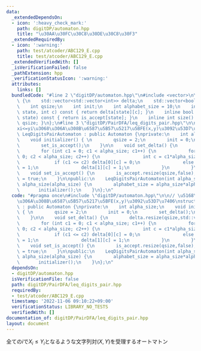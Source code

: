```yaml
---
data:
  _extendedDependsOn:
  - icon: ':heavy_check_mark:'
    path: digitDP/automaton.hpp
    title: "\u30AA\u30FC\u30C8\u30DE\u30C8\u30F3"
  _extendedRequiredBy:
  - icon: ':warning:'
    path: test/atcoder/ABC129_E.cpp
    title: test/atcoder/ABC129_E.cpp
  _extendedVerifiedWith: []
  _isVerificationFailed: false
  _pathExtension: hpp
  _verificationStatusIcon: ':warning:'
  attributes:
    links: []
  bundledCode: "#line 2 \"digitDP/automaton.hpp\"\n#include <vector>\n\nstruct Automaton\
    \ {\n    std::vector<std::vector<int>> delta;\n    std::vector<bool> is_accept;\n\
    \    int qsize;\n    int init;\n    int alphabet_size = 10;\n    inline int next(int\
    \ state, int c) const { return delta[state][c]; }\n    inline bool accept(int\
    \ state) const { return is_accept[state]; }\n    inline int size() const {return\
    \ qsize; }\n};\n#line 3 \"digitDP/PairDFA/leq_digits_pair.hpp\"\n\n// \u5168\u6841\
    xi<=yi\u3068\u306A\u308B\u6587\u5B57\u5217\u5BFE(x,y)\u3092\u53D7\u7406\nstruct\
    \ LeqDigitsPairAutomaton : public Automaton {\nprivate:\n    int alpha_size;\n\
    \    void initializer() { \n        qsize = 2;\n        init = 0;\n        set_delta();\n\
    \        set_is_accept();\n    }\n\n    void set_delta() {\n        delta.resize(qsize,std::vector<int>(alphabet_size));\n\
    \        for (int c1 = 0; c1 < alpha_size; c1++) {\n            for (int c2 =\
    \ 0; c2 < alpha_size; c2++) {\n                int c = c1*alpha_size+c2;\n   \
    \             if (c1 <= c2) delta[0][c] = 0;\n                else delta[0][c]\
    \ = 1;\n                delta[1][c] = 1;\n            }\n        }\n    }\n\n\
    \    void set_is_accept() {\n        is_accept.resize(qsize,false);\n        is_accept[0]\
    \ = true;\n    }\n\npublic:\n    LeqDigitsPairAutomaton(int alpha_size = 10) :\
    \ alpha_size(alpha_size) {\n        alphabet_size = alpha_size*alpha_size;\n \
    \       initializer();\n    }\n};\n"
  code: "#pragma once\n#include \"digitDP/automaton.hpp\"\n\n// \u5168\u6841xi<=yi\u3068\
    \u306A\u308B\u6587\u5B57\u5217\u5BFE(x,y)\u3092\u53D7\u7406\nstruct LeqDigitsPairAutomaton\
    \ : public Automaton {\nprivate:\n    int alpha_size;\n    void initializer()\
    \ { \n        qsize = 2;\n        init = 0;\n        set_delta();\n        set_is_accept();\n\
    \    }\n\n    void set_delta() {\n        delta.resize(qsize,std::vector<int>(alphabet_size));\n\
    \        for (int c1 = 0; c1 < alpha_size; c1++) {\n            for (int c2 =\
    \ 0; c2 < alpha_size; c2++) {\n                int c = c1*alpha_size+c2;\n   \
    \             if (c1 <= c2) delta[0][c] = 0;\n                else delta[0][c]\
    \ = 1;\n                delta[1][c] = 1;\n            }\n        }\n    }\n\n\
    \    void set_is_accept() {\n        is_accept.resize(qsize,false);\n        is_accept[0]\
    \ = true;\n    }\n\npublic:\n    LeqDigitsPairAutomaton(int alpha_size = 10) :\
    \ alpha_size(alpha_size) {\n        alphabet_size = alpha_size*alpha_size;\n \
    \       initializer();\n    }\n};\n"
  dependsOn:
  - digitDP/automaton.hpp
  isVerificationFile: false
  path: digitDP/PairDFA/leq_digits_pair.hpp
  requiredBy:
  - test/atcoder/ABC129_E.cpp
  timestamp: '2022-11-06 09:10:22+09:00'
  verificationStatus: LIBRARY_NO_TESTS
  verifiedWith: []
documentation_of: digitDP/PairDFA/leq_digits_pair.hpp
layout: document
---
```


全ての$i$で$X_i\leq Y_i$となるような文字列対$(X,Y)$を受理するオートマトン